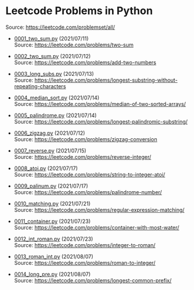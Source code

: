 # Leetcode Problems in Python
Source: https://leetcode.com/problemset/all/

* [0001_two_sum.py](https://github.com/Lcyc29/leetcode/blob/master/0001_two_sum.py) (2021/07/11)<br/>
Source: https://leetcode.com/problems/two-sum

* [0002_two_sum.py](https://github.com/Lcyc29/leetcode/blob/master/0002_two_numbers.py) (2021/07/12)<br/>
Source: https://leetcode.com/problems/add-two-numbers

* [0003_long_subs.py](https://github.com/Lcyc29/leetcode/blob/master/0003_long_subs.py) (2021/07/13)<br/>
Source: https://leetcode.com/problems/longest-substring-without-repeating-characters

* [0004_median_sort.py](https://github.com/Lcyc29/leetcode/blob/master/0004_median_sort.py) (2021/07/14)<br/>
Source: https://leetcode.com/problems/median-of-two-sorted-arrays/

* [0005_palindrome.py](https://github.com/Lcyc29/leetcode/blob/master/0005_palindrome.py) (2021/07/14)<br/>
Source: https://leetcode.com/problems/longest-palindromic-substring/

* [0006_zigzag.py](https://github.com/Lcyc29/leetcode/blob/master/0006_zigzag.py) (2021/07/12)<br/>
Source: https://leetcode.com/problems/zigzag-conversion

* [0007_reverse.py](https://github.com/Lcyc29/leetcode/blob/master/0007_reverse.py) (2021/07/15)<br/>
Source: https://leetcode.com/problems/reverse-integer/

* [0008_atoi.py](https://github.com/Lcyc29/leetcode/blob/master/0008_atoi.py) (2021/07/17)<br/>
Source: https://leetcode.com/problems/string-to-integer-atoi/

* [0009_palinum.py](https://github.com/Lcyc29/leetcode/blob/master/0009_palinum.py) (2021/07/17)<br/>
Source: https://leetcode.com/problems/palindrome-number/

* [0010_matching.py](https://github.com/Lcyc29/leetcode/blob/master/0010_matching.py) (2021/07/21)<br/>
Source: https://leetcode.com/problems/regular-expression-matching/

* [0011_container.py](https://github.com/Lcyc29/leetcode/blob/master/0011_container.py) (2021/07/23)<br/>
Source: https://leetcode.com/problems/container-with-most-water/

* [0012_int_roman.py](https://github.com/Lcyc29/leetcode/blob/master/0012_int_roman.py) (2021/07/23)<br/>
Source: https://leetcode.com/problems/integer-to-roman/

* [0013_roman_int.py](https://github.com/Lcyc29/leetcode/blob/master/0013_roman_int.py) (2021/08/07)<br/>
Source: https://leetcode.com/problems/roman-to-integer/

* [0014_long_pre.py](https://github.com/Lcyc29/leetcode/blob/master/0014_long_pre.py) (2021/08/07)<br/>
Source: https://leetcode.com/problems/longest-common-prefix/
